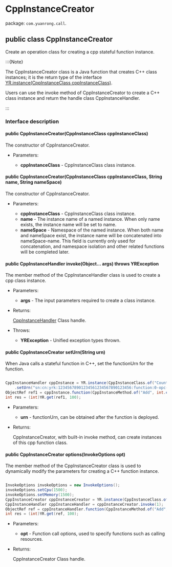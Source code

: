 # CppInstanceCreator

package: `com.yuanrong.call`.

## public class CppInstanceCreator

Create an operation class for creating a cpp stateful function instance.

:::{Note}

The CppInstanceCreator class is a Java function that creates C++ class instances; it is the return type of the interface [YR.instance(CppInstanceClass cppInstanceClass)](Instance.md).

Users can use the invoke method of CppInstanceCreator to create a C++ class instance and return the handle class CppInstanceHandler.

:::

### Interface description

#### public CppInstanceCreator(CppInstanceClass cppInstanceClass)

The constructor of CppInstanceCreator.

- Parameters:

   - **cppInstanceClass** - CppInstanceClass class instance.

#### public CppInstanceCreator(CppInstanceClass cppInstanceClass, String name, String nameSpace)

The constructor of CppInstanceCreator.

- Parameters:

   - **cppInstanceClass** - CppInstanceClass class instance.
   - **name** - The instance name of a named instance. When only name exists, the instance name will be set to name.
   - **nameSpace** -  Namespace of the named instance. When both name and nameSpace exist, the instance name will be concatenated into nameSpace-name. This field is currently only used for concatenation, and namespace isolation and other related functions will be completed later.

#### public CppInstanceHandler invoke(Object... args) throws YRException

The member method of the CppInstanceHandler class is used to create a cpp class instance.

- Parameters:

   - **args** - The input parameters required to create a class instance.

- Returns:

    [CppInstanceHandler](CppInstanceHandler.md) Class handle.

- Throws:

   - **YRException** - Unified exception types thrown.

#### public CppInstanceCreator setUrn(String urn)

When Java calls a stateful function in C++, set the functionUrn for the function.

```java

CppInstanceHandler cppInstance = YR.instance(CppInstanceClass.of("Counter","FactoryCreate"))
    .setUrn("sn:cn:yrk:12345678901234561234567890123456:function:0-opc-opc:$latest").invoke(1);
ObjectRef ref1 = cppInstance.function(CppInstanceMethod.of("Add", int.class)).invoke(5);
int res = (int)YR.get(ref1, 100);
```

- Parameters:

   - **urn** - functionUrn, can be obtained after the function is deployed.

- Returns:

    CppInstanceCreator, with built-in invoke method, can create instances of this cpp function class.

#### public CppInstanceCreator options(InvokeOptions opt)

The member method of the CppInstanceCreator class is used to dynamically modify the parameters for creating a C++ function instance.

```java

InvokeOptions invokeOptions = new InvokeOptions();
invokeOptions.setCpu(1500);
invokeOptions.setMemory(1500);
CppInstanceCreator cppInstanceCreator = YR.instance(CppInstanceClass.of("Counter","FactoryCreate")).setUrn("sn:cn:yrk:12345678901234561234567890123456:function:0-opc-opc:$latest").options(invokeOptions);
CppInstanceHandler cppInstanceHandler = cppInstanceCreator.invoke(1);
ObjectRef ref = cppInstanceHandler.function(CppInstanceMethod.of("Add", int.class)).invoke(5);
int res = (int)YR.get(ref, 100);
```

- Parameters:

   - **opt** - Function call options, used to specify functions such as calling resources.

- Returns:

    CppInstanceCreator Class handle.
